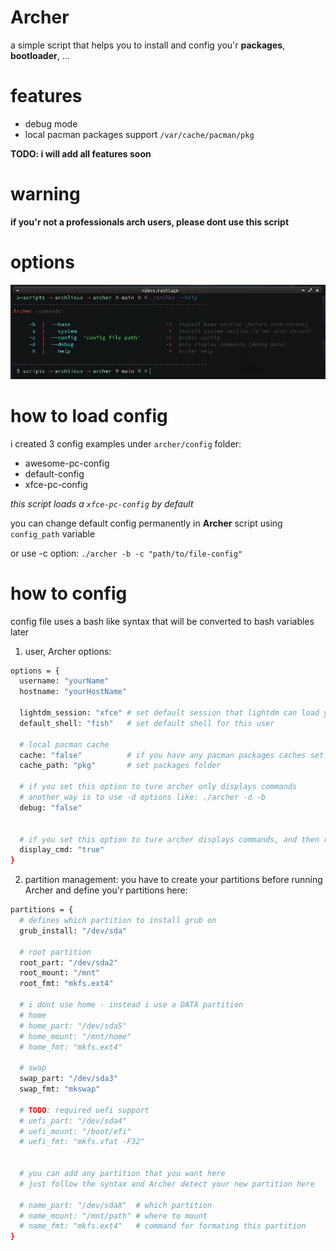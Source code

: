 # Archer
a simple script that helps you to install and config you'r **packages**, **bootloader**, ...


# features
- debug mode
- local pacman packages support `/var/cache/pacman/pkg`

**TODO: i will add all features soon**


# warning
**if you'r not a professionals arch users, please dont use this script**


# options
![alt text](https://github.com/devshashtag/archer/blob/main/screenshots/help.png?raw=true)


# how to load config
i created 3 config examples under `archer/config` folder:

- awesome-pc-config
- default-config
- xfce-pc-config

*this script loads a `xfce-pc-config` by default*

you can change default config permanently in **Archer** script using `config_path` variable 

or use -c option: `./archer -b -c "path/to/file-config"`


# how to config
config file uses a bash like syntax that will be converted to bash variables later

1) user, Archer options:

```bash
options = {
  username: "yourName"
  hostname: "yourHostName" 

  lightdm_session: "xfce" # set default session that lightdm can load your desktop or window manager
  default_shell: "fish"   # set default shell for this user

  # local pacman cache 
  cache: "false"          # if you have any pacman packages caches set this option to true
  cache_path: "pkg"       # set packages folder

  # if you set this option to ture archer only displays commands
  # another way is to use -d options like: ./archer -d -b
  debug: "false"


  # if you set this option to ture archer displays commands, and then runs
  display_cmd: "true"
}
```


2) partition management:
you have to create your partitions before running Archer
and define you'r partitions here:

```bash
partitions = {
  # defines which partition to install grub on
  grub_install: "/dev/sda"

  # root partition
  root_part: "/dev/sda2"
  root_mount: "/mnt"
  root_fmt: "mkfs.ext4"

  # i dont use home - instead i use a DATA partition
  # home
  # home_part: "/dev/sda5"
  # home_mount: "/mnt/home"
  # home_fmt: "mkfs.ext4"

  # swap
  swap_part: "/dev/sda3"
  swap_fmt: "mkswap"

  # TODO: required uefi support
  # uefi_part: "/dev/sda4"
  # uefi_mount: "/boot/efi"
  # uefi_fmt: "mkfs.vfat -F32"


  # you can add any partition that you want here
  # just follow the syntax and Archer detect your new partition here

  # name_part: "/dev/sdaX"  # which partition
  # name_mount: "/mnt/path" # where to mount
  # name_fmt: "mkfs.ext4"   # command for formating this partition
}
```
